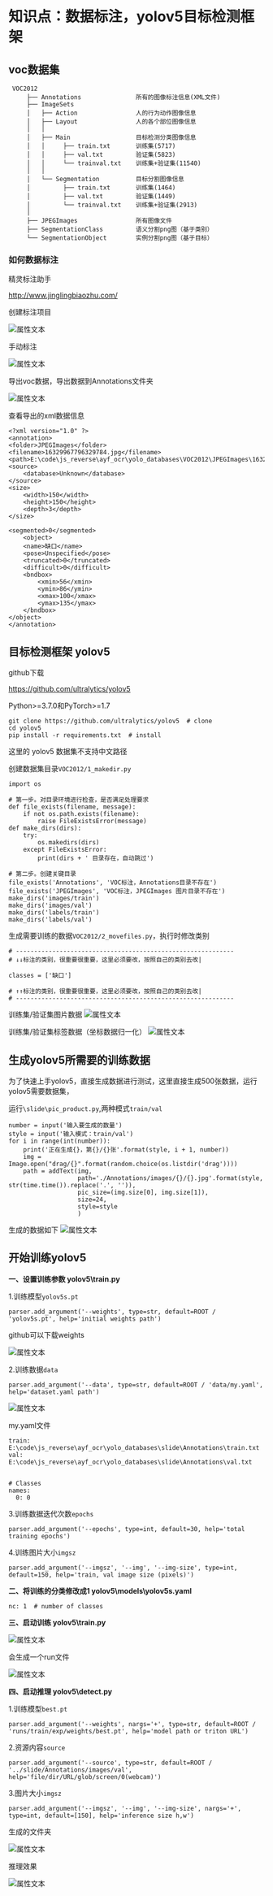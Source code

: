 # 知识点：数据标注，yolov5目标检测框架

## voc数据集

     VOC2012
         ├── Annotations               所有的图像标注信息(XML文件)
         ├── ImageSets    
         │   ├── Action                人的行为动作图像信息
         │   ├── Layout                人的各个部位图像信息
         │   │
         │   ├── Main                  目标检测分类图像信息
         │   │     ├── train.txt       训练集(5717)
         │   │     ├── val.txt         验证集(5823)
         │   │     └── trainval.txt    训练集+验证集(11540)
         │   │
         │   └── Segmentation          目标分割图像信息
         │         ├── train.txt       训练集(1464)
         │         ├── val.txt         验证集(1449)
         │         └── trainval.txt    训练集+验证集(2913)
         │ 
         ├── JPEGImages                所有图像文件
         ├── SegmentationClass         语义分割png图（基于类别）
         └── SegmentationObject        实例分割png图（基于目标）

### 如何数据标注

精灵标注助手

http://www.jinglingbiaozhu.com/

创建标注项目

![属性文本](./img/1.png)

手动标注

![属性文本](./img/2.png)

导出voc数据，导出数据到Annotations文件夹

![属性文本](./img/3.png)

查看导出的xml数据信息

    <?xml version="1.0" ?>
    <annotation>
    <folder>JPEGImages</folder>
    <filename>16329967796329784.jpg</filename>
    <path>E:\code\js_reverse\ayf_ocr\yolo_databases\VOC2012\JPEGImages\16329967796329784.jpg</path>
    <source>
        <database>Unknown</database>
    </source>
    <size>
        <width>150</width>
        <height>150</height>
        <depth>3</depth>
    </size>
    
    <segmented>0</segmented>
        <object>
        <name>缺口</name>
        <pose>Unspecified</pose>
        <truncated>0</truncated>
        <difficult>0</difficult>
        <bndbox>
            <xmin>56</xmin>
            <ymin>86</ymin>
            <xmax>100</xmax>
            <ymax>135</ymax>
        </bndbox>
    </object>
    </annotation>

## 目标检测框架 yolov5

github下载

https://github.com/ultralytics/yolov5

Python>=3.7.0和PyTorch>=1.7

    git clone https://github.com/ultralytics/yolov5  # clone
    cd yolov5
    pip install -r requirements.txt  # install

这里的 yolov5 数据集不支持中文路径

创建数据集目录`VOC2012/1_makedir.py`

    import os
    
    # 第一步。对目录环境进行检查，是否满足处理要求
    def file_exists(filename, message):
        if not os.path.exists(filename):
            raise FileExistsError(message)
    def make_dirs(dirs):
        try:
            os.makedirs(dirs)
        except FileExistsError:
            print(dirs + ' 目录存在，自动跳过')
    
    # 第二步。创建关键目录
    file_exists('Annotations', 'VOC标注，Annotations目录不存在')
    file_exists('JPEGImages', 'VOC标注，JPEGImages 图片目录不存在')
    make_dirs('images/train')
    make_dirs('images/val')
    make_dirs('labels/train')
    make_dirs('labels/val')

生成需要训练的数据`VOC2012/2_movefiles.py`，执行时修改类别

    # ------------------------------------------------------------
    # ↓↓标注的类别，很重要很重要，这里必须要改，按照自己的类别去改|
    
    classes = ['缺口']
    
    # ↑↑标注的类别，很重要很重要，这里必须要改，按照自己的类别去改|
    # ------------------------------------------------------------

训练集/验证集图片数据
![属性文本](./img/5.png)

训练集/验证集标签数据（坐标数据归一化）
![属性文本](./img/6.png)

## 生成yolov5所需要的训练数据

为了快速上手yolov5，直接生成数据进行测试，这里直接生成500张数据，运行yolov5需要数据集，

运行`\slide\pic_product.py`,两种模式`train/val`

    number = input('输入要生成的数量')
    style = input('输入模式：train/val')
    for i in range(int(number)):
        print('正在生成{}，第{}/{}张'.format(style, i + 1, number))
        img = Image.open("drag/{}".format(random.choice(os.listdir('drag'))))
        path = addText(img,
                       path='./Annotations/images/{}/{}.jpg'.format(style, str(time.time()).replace('.', '')),
                       pic_size=(img.size[0], img.size[1]),
                       size=24,
                       style=style
                       )

生成的数据如下
![属性文本](./img/7.png)

## 开始训练yolov5

**一、设置训练参数 yolov5\train.py**

1.训练模型`yolov5s.pt`

    parser.add_argument('--weights', type=str, default=ROOT / 'yolov5s.pt', help='initial weights path')

github可以下载weights

![属性文本](./img/4.png)

2.训练数据`data`

    parser.add_argument('--data', type=str, default=ROOT / 'data/my.yaml', help='dataset.yaml path')

![属性文本](./img/8.png)

my.yaml文件

    train: E:\code\js_reverse\ayf_ocr\yolo_databases\slide\Annotations\train.txt
    val: E:\code\js_reverse\ayf_ocr\yolo_databases\slide\Annotations\val.txt
    
    
    # Classes
    names:
      0: 0

3.训练数据迭代次数`epochs`

    parser.add_argument('--epochs', type=int, default=30, help='total training epochs')

4.训练图片大小`imgsz`

    parser.add_argument('--imgsz', '--img', '--img-size', type=int, default=150, help='train, val image size (pixels)')

**二、将训练的分类修改成1 yolov5\models\yolov5s.yaml**
    
    nc: 1  # number of classes

**三、启动训练 yolov5\train.py**

![属性文本](./img/9.png)

会生成一个run文件

![属性文本](./img/10.png)

**四、启动推理 yolov5\detect.py**

1.训练模型`best.pt`

    parser.add_argument('--weights', nargs='+', type=str, default=ROOT / 'runs/train/exp/weights/best.pt', help='model path or triton URL')

2.资源内容`source`

    parser.add_argument('--source', type=str, default=ROOT / '../slide/Annotations/images/val', help='file/dir/URL/glob/screen/0(webcam)')

3.图片大小`imgsz`

    parser.add_argument('--imgsz', '--img', '--img-size', nargs='+', type=int, default=[150], help='inference size h,w')

生成的文件夹

![属性文本](./img/11.png)

推理效果

![属性文本](./img/12.png)